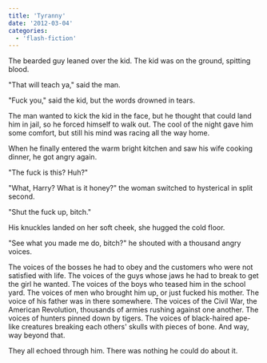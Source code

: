 ```yaml
---
title: 'Tyranny'
date: '2012-03-04'
categories:
  - 'flash-fiction'
---
```


The bearded guy leaned over the kid. The kid was on the ground, spitting blood.

<!-- truncate -->


"That will teach ya," said the man.

"Fuck you," said the kid, but the words drowned in tears.

The man wanted to kick the kid in the face, but he thought that could land him
in jail, so he forced himself to walk out. The cool of the night gave him some
comfort, but still his mind was racing all the way home.

When he finally entered the warm bright kitchen and saw his wife cooking dinner,
he got angry again.

"The fuck is this? Huh?"

"What, Harry? What is it honey?" the woman switched to hysterical in split
second.

"Shut the fuck up, bitch."

His knuckles landed on her soft cheek, she hugged the cold floor.

"See what you made me do, bitch?" he shouted with a thousand angry voices.

The voices of the bosses he had to obey and the customers who were not satisfied
with life. The voices of the guys whose jaws he had to break to get the girl he
wanted. The voices of the boys who teased him in the school yard. The voices of
men who brought him up, or just fucked his mother. The voice of his father was
in there somewhere. The voices of the Civil War, the American Revolution,
thousands of armies rushing against one another. The voices of hunters pinned
down by tigers. The voices of black-haired ape-like creatures breaking each
others' skulls with pieces of bone. And way, way beyond that.

They all echoed through him. There was nothing he could do about it.
